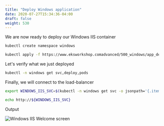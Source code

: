 ```yaml
---
title: "Deploy Windows application"
date: 2020-07-27T15:34:36-04:00
draft: false
weight: 530
---
```


We are now ready to deploy our Windows IIS container

```bash
kubectl create namespace windows

kubectl apply -f https://www.eksworkshop.comadvanced/500_windows/app_deploy/deploy.files/windows_server_iis.yaml

```

Let's verify what we just deployed

```bash
kubectl -n windows get svc,deploy,pods
```

Finally, we will connect to the load-balancer

```bash
export WINDOWS_IIS_SVC=$(kubectl -n windows get svc -o jsonpath='{.items[].status.loadBalancer.ingress[].hostname}')

echo http://${WINDOWS_IIS_SVC}
```

Output

![Windows IIS Welcome screen](/images/windows/windows_iis_welcome.png)
